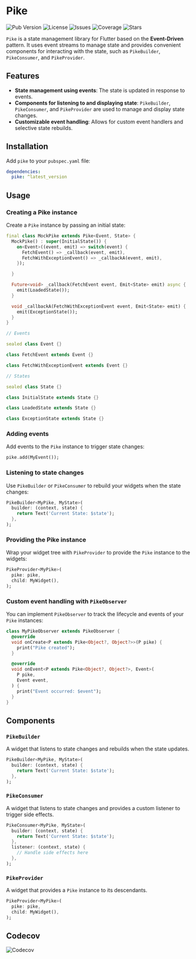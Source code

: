 
# Pike

![Pub Version](https://img.shields.io/pub/v/pike)
![License](https://img.shields.io/github/license/contributors-company/pike)
![Issues](https://img.shields.io/github/issues/contributors-company/pike)
![Coverage](https://img.shields.io/codecov/c/github/contributors-company/pike)
![Stars](https://img.shields.io/github/stars/contributors-company/pike)

`Pike` is a state management library for Flutter based on the **Event-Driven** pattern. It uses event streams to manage state and provides convenient components for interacting with the state, such as `PikeBuilder`, `PikeConsumer`, and `PikeProvider`.

## Features

- **State management using events**: The state is updated in response to events.
- **Components for listening to and displaying state**: `PikeBuilder`, `PikeConsumer`, and `PikeProvider` are used to manage and display state changes.
- **Customizable event handling**: Allows for custom event handlers and selective state rebuilds.

## Installation

Add `pike` to your `pubspec.yaml` file:

```yaml
dependencies:
  pike: ^latest_version
```

## Usage

### Creating a Pike instance

Create a `Pike` instance by passing an initial state:

```dart
final class MockPike extends Pike<Event, State> {
  MockPike() : super(InitialState()) {
    on<Event>((event, emit) => switch(event) {
      FetchEvent() => _callback(event, emit),
      FetchWithExceptionEvent() => _callbackA(event, emit),
    });

  }

  Future<void> _callback(FetchEvent event, Emit<State> emit) async {
    emit(LoadedState());
  }

  void _callbackA(FetchWithExceptionEvent event, Emit<State> emit) {
    emit(ExceptionState());
  }
}

// Events

sealed class Event {}

class FetchEvent extends Event {}

class FetchWithExceptionEvent extends Event {}

// States

sealed class State {}

class InitialState extends State {}

class LoadedState extends State {}

class ExceptionState extends State {}
```

### Adding events

Add events to the `Pike` instance to trigger state changes:

```dart
pike.add(MyEvent());
```

### Listening to state changes

Use `PikeBuilder` or `PikeConsumer` to rebuild your widgets when the state changes:

```dart
PikeBuilder<MyPike, MyState>(
  builder: (context, state) {
    return Text('Current State: $state');
  },
);
```

### Providing the Pike instance

Wrap your widget tree with `PikeProvider` to provide the `Pike` instance to the widgets:

```dart
PikeProvider<MyPike>(
  pike: pike,
  child: MyWidget(),
);
```

### Custom event handling with `PikeObserver`

You can implement `PikeObserver` to track the lifecycle and events of your `Pike` instances:

```dart
class MyPikeObserver extends PikeObserver {
  @override
  void onCreate<P extends Pike<Object?, Object?>>(P pike) {
    print("Pike created");
  }

  @override
  void onEvent<P extends Pike<Object?, Object?>, Event>(
    P pike,
    Event event,
  ) {
    print("Event occurred: $event");
  }
}
```

## Components

### `PikeBuilder`

A widget that listens to state changes and rebuilds when the state updates.

```dart
PikeBuilder<MyPike, MyState>(
  builder: (context, state) {
    return Text('Current State: $state');
  },
);
```

### `PikeConsumer`

A widget that listens to state changes and provides a custom listener to trigger side effects.

```dart
PikeConsumer<MyPike, MyState>(
  builder: (context, state) {
    return Text('Current State: $state');
  },
  listener: (context, state) {
    // Handle side effects here
  },
);
```

### `PikeProvider`

A widget that provides a `Pike` instance to its descendants.

```dart
PikeProvider<MyPike>(
  pike: pike,
  child: MyWidget(),
);
```

## Codecov

![Codecov](https://codecov.io/gh/contributors-company/pike/graphs/sunburst.svg?token=D9Vmv58wit)